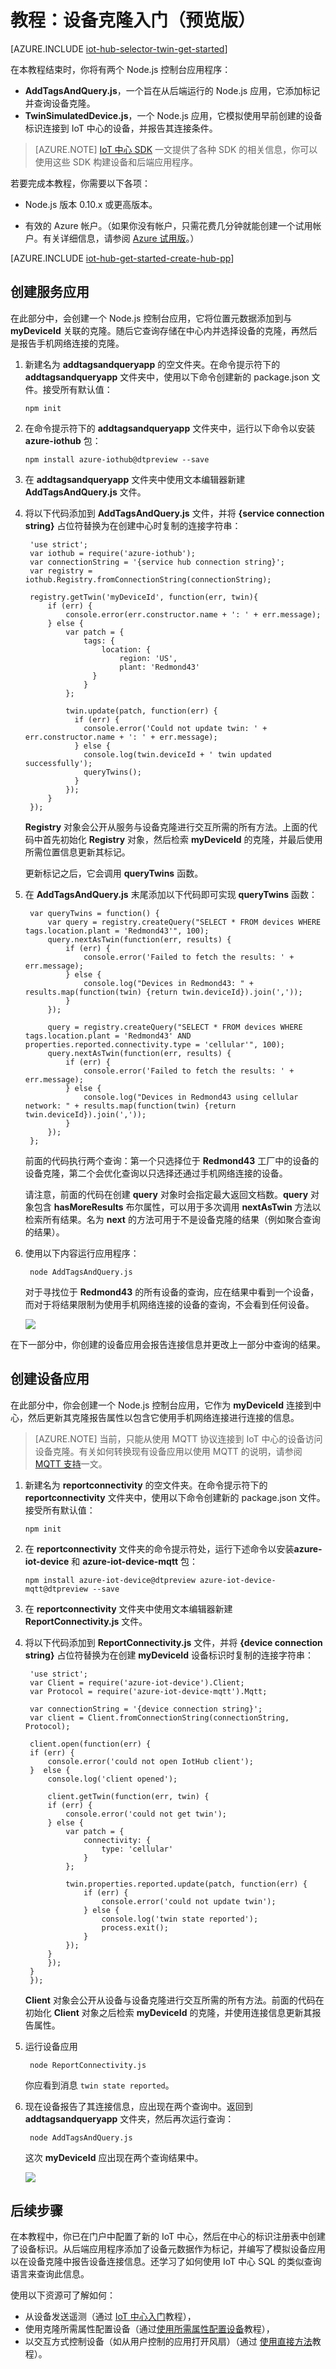 <properties
	pageTitle="克隆入门 | Azure"
	description="本教程演示如何使用克隆"
	services="iot-hub"
	documentationCenter="node"
	authors="fsautomata"
	manager="timlt"
	editor=""/>  


<tags
     ms.service="iot-hub"
     ms.devlang="node"
     ms.topic="article"
     ms.tgt_pltfrm="na"
     ms.workload="na"
     ms.date="09/13/2016"
     wacn.date="11/07/2016"
     ms.author="elioda"/>  


# 教程：设备克隆入门（预览版）

[AZURE.INCLUDE [iot-hub-selector-twin-get-started](../../includes/iot-hub-selector-twin-get-started.md)]

在本教程结束时，你将有两个 Node.js 控制台应用程序：

* **AddTagsAndQuery.js**，一个旨在从后端运行的 Node.js 应用，它添加标记并查询设备克隆。
* **TwinSimulatedDevice.js**，一个 Node.js 应用，它模拟使用早前创建的设备标识连接到 IoT 中心的设备，并报告其连接条件。

> [AZURE.NOTE] [IoT 中心 SDK][lnk-hub-sdks] 一文提供了各种 SDK 的相关信息，你可以使用这些 SDK 构建设备和后端应用程序。

若要完成本教程，你需要以下各项：

+ Node.js 版本 0.10.x 或更高版本。

+ 有效的 Azure 帐户。（如果你没有帐户，只需花费几分钟就能创建一个试用帐户。有关详细信息，请参阅 [Azure 试用版][lnk-free-trial]。）

[AZURE.INCLUDE [iot-hub-get-started-create-hub-pp](../../includes/iot-hub-get-started-create-hub-pp.md)]

## 创建服务应用

在此部分中，会创建一个 Node.js 控制台应用，它将位置元数据添加到与 **myDeviceId** 关联的克隆。随后它查询存储在中心内并选择设备的克隆，再然后是报告手机网络连接的克隆。

1. 新建名为 **addtagsandqueryapp** 的空文件夹。在命令提示符下的 **addtagsandqueryapp** 文件夹中，使用以下命令创建新的 package.json 文件。接受所有默认值：

    ```
    npm init
    ```

2. 在命令提示符下的 **addtagsandqueryapp** 文件夹中，运行以下命令以安装 **azure-iothub** 包：

    ```
    npm install azure-iothub@dtpreview --save
    ```

3. 在 **addtagsandqueryapp** 文件夹中使用文本编辑器新建 **AddTagsAndQuery.js** 文件。

4. 将以下代码添加到 **AddTagsAndQuery.js** 文件，并将 **{service connection string}** 占位符替换为在创建中心时复制的连接字符串：

        'use strict';
        var iothub = require('azure-iothub');
        var connectionString = '{service hub connection string}';
        var registry = iothub.Registry.fromConnectionString(connectionString);

        registry.getTwin('myDeviceId', function(err, twin){
            if (err) {
                console.error(err.constructor.name + ': ' + err.message);
            } else {
                var patch = {
                    tags: {
                        location: {
                            region: 'US',
                            plant: 'Redmond43'
                      }
                    }
                };
             
                twin.update(patch, function(err) {
                  if (err) {
                    console.error('Could not update twin: ' + err.constructor.name + ': ' + err.message);
                  } else {
                    console.log(twin.deviceId + ' twin updated successfully');
                    queryTwins();
                  }
                });
            }
        });

    **Registry** 对象会公开从服务与设备克隆进行交互所需的所有方法。上面的代码中首先初始化 **Registry** 对象，然后检索 **myDeviceId** 的克隆，并最后使用所需位置信息更新其标记。

    更新标记之后，它会调用 **queryTwins** 函数。

7. 在 **AddTagsAndQuery.js** 末尾添加以下代码即可实现 **queryTwins** 函数：

        var queryTwins = function() {
            var query = registry.createQuery("SELECT * FROM devices WHERE tags.location.plant = 'Redmond43'", 100);
            query.nextAsTwin(function(err, results) {
                if (err) {
                    console.error('Failed to fetch the results: ' + err.message);
                } else {
                    console.log("Devices in Redmond43: " + results.map(function(twin) {return twin.deviceId}).join(','));
                }
            });
            
            query = registry.createQuery("SELECT * FROM devices WHERE tags.location.plant = 'Redmond43' AND properties.reported.connectivity.type = 'cellular'", 100);
            query.nextAsTwin(function(err, results) {
                if (err) {
                    console.error('Failed to fetch the results: ' + err.message);
                } else {
                    console.log("Devices in Redmond43 using cellular network: " + results.map(function(twin) {return twin.deviceId}).join(','));
                }
            });
        };

    前面的代码执行两个查询：第一个只选择位于 **Redmond43** 工厂中的设备的设备克隆，第二个会优化查询以只选择还通过手机网络连接的设备。

    请注意，前面的代码在创建 **query** 对象时会指定最大返回文档数。**query** 对象包含 **hasMoreResults** 布尔属性，可以用于多次调用 **nextAsTwin** 方法以检索所有结果。名为 **next** 的方法可用于不是设备克隆的结果（例如聚合查询的结果）。

8. 使用以下内容运行应用程序：

        node AddTagsAndQuery.js

    对于寻找位于 **Redmond43** 的所有设备的查询，应在结果中看到一个设备，而对于将结果限制为使用手机网络连接的设备的查询，不会看到任何设备。

    ![][1]  


在下一部分中，你创建的设备应用会报告连接信息并更改上一部分中查询的结果。

## 创建设备应用

在此部分中，你会创建一个 Node.js 控制台应用，它作为 **myDeviceId** 连接到中心，然后更新其克隆报告属性以包含它使用手机网络连接进行连接的信息。

> [AZURE.NOTE] 当前，只能从使用 MQTT 协议连接到 IoT 中心的设备访问设备克隆。有关如何转换现有设备应用以使用 MQTT 的说明，请参阅 [MQTT 支持][lnk-devguide-mqtt]一文。

1. 新建名为 **reportconnectivity** 的空文件夹。在命令提示符下的 **reportconnectivity** 文件夹中，使用以下命令创建新的 package.json 文件。接受所有默认值：

    ```
    npm init
    ```

2. 在 **reportconnectivity** 文件夹的命令提示符处，运行下述命令以安装**azure-iot-device** 和 **azure-iot-device-mqtt** 包：

    ```
    npm install azure-iot-device@dtpreview azure-iot-device-mqtt@dtpreview --save
    ```

3. 在 **reportconnectivity** 文件夹中使用文本编辑器新建 **ReportConnectivity.js** 文件。

4. 将以下代码添加到 **ReportConnectivity.js** 文件，并将 **{device connection string}** 占位符替换为在创建 **myDeviceId** 设备标识时复制的连接字符串：

        'use strict';
        var Client = require('azure-iot-device').Client;
        var Protocol = require('azure-iot-device-mqtt').Mqtt;

        var connectionString = '{device connection string}';
        var client = Client.fromConnectionString(connectionString, Protocol);

        client.open(function(err) {
        if (err) {
            console.error('could not open IotHub client');
        }  else {
            console.log('client opened');

            client.getTwin(function(err, twin) {
            if (err) {
                console.error('could not get twin');
            } else {
                var patch = {
                    connectivity: {
                        type: 'cellular'
                    }
                };

                twin.properties.reported.update(patch, function(err) {
                    if (err) {
                        console.error('could not update twin');
                    } else {
                        console.log('twin state reported');
                        process.exit();
                    }
                });
            }
            });
        }
        });

    **Client** 对象会公开从设备与设备克隆进行交互所需的所有方法。前面的代码在初始化 **Client** 对象之后检索 **myDeviceId** 的克隆，并使用连接信息更新其报告属性。

5. 运行设备应用

        node ReportConnectivity.js

    你应看到消息 `twin state reported`。

6. 现在设备报告了其连接信息，应出现在两个查询中。返回到 **addtagsandqueryapp** 文件夹，然后再次运行查询：

        node AddTagsAndQuery.js

    这次 **myDeviceId** 应出现在两个查询结果中。

    ![][3]  


## 后续步骤
在本教程中，你已在门户中配置了新的 IoT 中心，然后在中心的标识注册表中创建了设备标识。从后端应用程序添加了设备元数据作为标记，并编写了模拟设备应用以在设备克隆中报告设备连接信息。还学习了如何使用 IoT 中心 SQL 的类似查询语言来查询此信息。

使用以下资源可了解如何：

- 从设备发送遥测（通过 [IoT 中心入门][lnk-iothub-getstarted]教程），
- 使用克隆所需属性配置设备（通过[使用所需属性配置设备][lnk-twin-how-to-configure]教程），
- 以交互方式控制设备（如从用户控制的应用打开风扇）（通过 [使用直接方法][lnk-methods-tutorial]教程）。

<!-- images -->

[1]: ./media/iot-hub-node-node-twin-getstarted/service1.png
[3]: ./media/iot-hub-node-node-twin-getstarted/service2.png

<!-- links -->

[lnk-hub-sdks]: /documentation/articles/iot-hub-devguide-sdks/
[lnk-free-trial]: /pricing/free-trial/

[lnk-d2c]: /documentation/articles/iot-hub-devguide-messaging/#device-to-cloud-messages
[lnk-methods]: /documentation/articles/iot-hub-devguide-direct-methods/
[lnk-twins]: /documentation/articles/iot-hub-devguide-device-twins/
[lnk-query]: /documentation/articles/iot-hub-devguide-query-language/
[lnk-identity]: /documentation/articles/iot-hub-devguide-identity-registry/

[lnk-iothub-getstarted]: /documentation/articles/iot-hub-node-node-getstarted/
[lnk-gateway-SDK]: /documentation/articles/iot-hub-linux-gateway-sdk-get-started/
[lnk-connect-device]: /develop/iot/

[lnk-twin-how-to-configure]: /documentation/articles/iot-hub-node-node-twin-how-to-configure/
[lnk-dev-setup]: https://github.com/Azure/azure-iot-sdks/blob/master/doc/get_started/node-devbox-setup/

[lnk-methods-tutorial]: /documentation/articles/iot-hub-c2d-methods/
[lnk-devguide-mqtt]: /documentation/articles/iot-hub-mqtt-support/

<!---HONumber=Mooncake_1031_2016-->